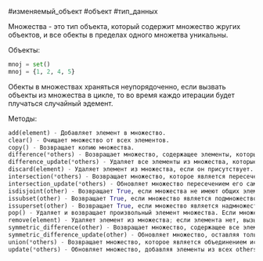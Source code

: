 #изменяемый_объект #объект #тип_данных


Множества - это тип объекта, который содержит множество жругих объектов, и все обекты в пределах одного множетва уникальны.

Объекты:
```python
mnoj = set()
mnoj = {1, 2, 4, 5}
```
Обекты в множествах храняться неупорядоченно, если вызвать объекты из множества в цикле, то во время каждо итерации будет плучаться случайный эдемент.

Методы:
```python
add(element) - Добавляет элемент в множество.
clear() - Очищает множество от всех элементов.
copy() - Возвращает копию множества.
difference(*others) - Возвращает множество, содержащее элементы, которые есть в исходном множестве, но нет в указанных others.
difference_update(*others) - Удаляет все элементы из множества, которые есть в others.
discard(element) - Удаляет элемент из множества, если он присутствует.
intersection(*others) - Возвращает множество, которое является пересечением исходного множества и всех others.
intersection_update(*others) - Обновляет множество пересечением его самого и others.
isdisjoint(other) - Возвращает True, если множества не имеют общих элементов.
issubset(other) - Возвращает True, если множество является подмножеством другого множества other.
issuperset(other) - Возвращает True, если множество является надмножеством другого множества other.
pop() - Удаляет и возвращает произвольный элемент множества. Если множество пусто, вызывает KeyError.
remove(element) - Удаляет элемент из множества; если элемента нет, вызывает KeyError.
symmetric_difference(other) - Возвращает множество, содержащее все элементы из исходного множества и other, но не те, которые присутствуют в обоих.
symmetric_difference_update(other) - Обновляет множество, оставляя только элементы, которые есть только в одном из множеств.
union(*others) - Возвращает множество, которое является объединением исходного множества и всех others.
update(*others) - Обновляет множество, добавляя элементы из всех others.
```